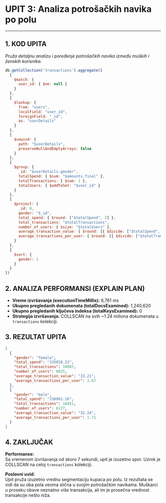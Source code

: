 # UPIT 3: Analiza potrošačkih navika po polu

---

## 1. KOD UPITA

*Pruža detaljnu analizu i poređenje potrošačkih navika između muških i ženskih korisnika.*

```javascript
db.getCollection('transactions').aggregate([
  {
    $match: {
      user_id: { $ne: null }
    }
  },
  {
    $lookup: {
      from: "users",
      localField: "user_id",
      foreignField: "_id",
      as: "userDetails"
    }
  },
  {
    $unwind: {
      path: "$userDetails",
      preserveNullAndEmptyArrays: false
    }
  },
  {
    $group: {
      _id: "$userDetails.gender",
      totalSpend: { $sum: "$amounts.final" },
      totalTransactions: { $sum: 1 },
      totalUsers: { $addToSet: "$user_id" }
    }
  },
  {
    $project: {
      _id: 0,
      gender: "$_id",
      total_spend: { $round: ["$totalSpend", 2] },
      total_transactions: "$totalTransactions",
      number_of_users: { $size: "$totalUsers" },
      average_transaction_value: { $round: [{ $divide: ["$totalSpend", "$totalTransactions"] }, 2] },
      average_transactions_per_user: { $round: [{ $divide: ["$totalTransactions", { $size: "$totalUsers" }] }, 2] }
    }
  },
  {
    $sort: {
      gender: 1
    }
  }
])
```
## 2. ANALIZA PERFORMANSI (EXPLAIN PLAN)

- **Vreme izvršavanja (executionTimeMillis):** 6,761 ms  
- **Ukupno pregledanih dokumenata (totalDocsExamined):** 1,240,620  
- **Ukupno pregledanih ključeva indeksa (totalKeysExamined):** 0  
- **Strategija izvršavanja:** COLLSCAN na svih ~1.24 miliona dokumenata u `transactions` kolekciji.

## 3. REZULTAT UPITA

```json
[
  {
    "gender": "female",
    "total_spend": "335018.22",
    "total_transactions": 10087,
    "number_of_users": 6025,
    "average_transaction_value": "33.21",
    "average_transactions_per_user": 1.67
  },
  {
    "gender": "male",
    "total_spend": "336962.16",
    "total_transactions": 10451,
    "number_of_users": 6127,
    "average_transaction_value": "32.24",
    "average_transactions_per_user": 1.71
  }
]
```

## 4. ZAKLJUČAK

**Performanse:**  
Sa vremenom izvršavanja od skoro 7 sekundi, upit je izuzetno spor. Uzrok je COLLSCAN na celoj `transactions` kolekciji.

**Poslovni uvid:**  
Upit pruža izuzetno vrednu segmentaciju kupaca po polu. Iz rezultata se vidi da su oba pola veoma slična u svojim potrošačkim navikama. Muškarci u proseku obave neznatno više transakcija, ali im je prosečna vrednost transakcije nešto niža.


